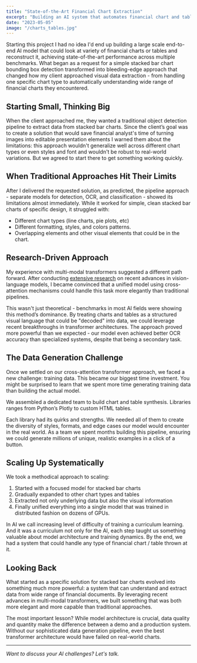 ```yaml
---
title: "State-of-the-Art Financial Chart Extraction"
excerpt: "Building an AI system that automates financial chart and table extraction, saving analysts countless hours of manual work"
date: "2023-05-05"
image: "/charts_tables.jpg"
---
```

Starting this project I had no idea I'd end up building a large scale end-to-end AI model that could look at variety of financial charts or tables and reconstruct it, achieving state-of-the-art performance across multiple benchmarks. What began as a request for a simple stacked bar chart bounding box detection transformed into bleeding-edge approach that changed how my client approached visual data extraction - from handling one specific chart type to automatically understanding wide range of financial charts they encountered.

## Starting Small, Thinking Big

When the client approached me, they wanted a traditional object detection pipeline to extract data from stacked bar charts. Since the client’s goal was to create a solution that would save financial analyst's time of turning images into editable presentation elements I warned them about the limitations: this approach wouldn't generalize well across different chart types or even styles and font and wouldn't be robust to real-world variations. But we agreed to start there to get something working quickly.

## When Traditional Approaches Hit Their Limits

After I delivered the requested solution, as predicted, the pipeline approach - separate models for detection, OCR, and classification - showed its limitations almost immediately. While it worked for simple, clean stacked bar charts of specific design, it struggled with:

- Different chart types (line charts, pie plots, etc)
- Different formatting, styles, and colors patterns.
- Overlapping elements and other visual elements that could be in the chart.

## Research-Driven Approach

My experience with multi-modal transformers suggested a different path forward. After conducting [extensive research](https://github.com/Gridlines/chart2table/issues/20) on recent advances in vision-language models, I became convinced that a unified model using cross-attention mechanisms could handle this task more elegantly than traditional pipelines.

This wasn't just theoretical - benchmarks in most AI fields were showing this method’s dominance. By treating charts and tables as a structured visual language that could be "decoded" into data, we could leverage recent breakthroughs in transformer architectures. The approach proved more powerful than we expected - our model even achieved better OCR accuracy than specialized systems, despite that being a secondary task.

## The Data Generation Challenge

Once we settled on our cross-attention transformer approach, we faced a new challenge: training data. This became our biggest time investment. You might be surprised to learn that we spent more time generating training data than building the actual model.

We assembled a dedicated team to build chart and table synthesis. Libraries ranges from Python’s Plotly to custom HTML tables.

Each library had its quirks and strengths. We needed all of them to create the diversity of styles, formats, and edge cases our model would encounter in the real world. As a team we spent months building this pipeline, ensuring we could generate millions of unique, realistic examples in a click of a button.

## Scaling Up Systematically

We took a methodical approach to scaling:

1. Started with a focused model for stacked bar charts
2. Gradually expanded to other chart types and tables
3. Extracted not only underlying data but also the visual information
4. Finally unified everything into a single model that was trained in distributed fashion on dozens of GPUs.

In AI we call increasing level of difficulty of training a curriculum learning. And it was a curriculum not only for the AI, each step taught us something valuable about model architecture and training dynamics. By the end, we had a system that could handle any type of financial chart / table thrown at it. 

## Looking Back

What started as a specific solution for stacked bar charts evolved into something much more powerful: a system that can understand and extract data from wide range of financial documents. By leveraging recent advances in multi-modal transformers, we built something that was both more elegant and more capable than traditional approaches.

The most important lesson? While model architecture is crucial, data quality and quantity make the difference between a demo and a production system. Without our sophisticated data generation pipeline, even the best transformer architecture would have failed on real-world charts.

---

*Want to discuss your AI challenges? Let's talk.*